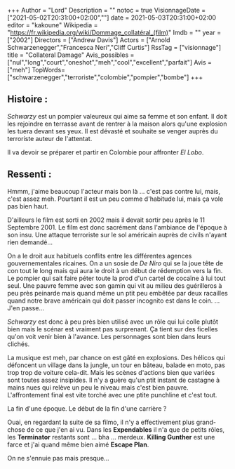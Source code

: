 +++
Author = "Lord"
Description = ""
notoc = true
VisionnageDate = ["2021-05-02T20:31:00+02:00",""]
date = 2021-05-03T20:31:00+02:00
editor = "kakoune"
Wikipedia = "https://fr.wikipedia.org/wiki/Dommage_collatéral_(film)"
Imdb = ""
year = ["2002"]
Directors = ["Andrew Davis"]
Actors = ["Arnold Schwarzenegger","Francesca Neri","Cliff Curtis"]
RssTag = ["visionnage"]
title = "Collateral Damage"
Avis_possibles = ["nul","long","court","oneshot","meh","cool","excellent","parfait"]
Avis = ["meh"] 
TopWords=["schwarzenegger","terroriste","colombie","pompier","bombe"]
+++
## Histoire : 
*Schwarzy* est un pompier valeureux qui aime sa femme et son enfant.
Il doit les rejoindre en terrasse avant de rentrer à la maison alors qu'une explosion les tuera devant ses yeux.
Il est dévasté et souhaite se venger auprès du terroriste auteur de l'attentat.

Il va devoir se préparer et partir en Colombie pour affronter *El Lobo*.

## Ressenti :
Hmmm, j'aime beaucoup l'acteur mais bon là … c'est pas contre lui, mais, c'est assez meh.
Pourtant il est un peu comme d'habitude lui, mais ça vole pas bien haut.

D'ailleurs le film est sorti en 2002 mais il devait sortir peu après le 11 Septembre 2001.
Le film est donc sacrément dans l'ambiance de l'époque à son insu.
Une attaque terroriste sur le sol américain auprès de civils n'ayant rien demandé…

On a le droit aux habituels conflits entre les différentes agences gouvernementales ricaines.
On a un sosie de *De Niro* qui se la joue tête de con tout le long mais qui aura le droit à un début de rédemption vers la fin.
Le pompier qui sait faire péter toute la prod d'un cartel de cocaïne à lui tout seul.
Une pauvre femme avec son gamin qui vit au milieu des guérilleros à peu près peinarde mais quand même un ptit peu embêtée par deux racailles quand notre brave américain qui doit passer incognito est dans le coin.
…
J'en passe…

*Schwarzy* est donc à peu près bien utilisé avec un rôle qui lui colle plutôt bien mais le scénar est vraiment pas surprenant.
Ça tient sur des ficelles qu'on voit venir bien à l'avance.
Les personnages sont bien dans leurs clichés.

La musique est meh, par chance on est gâté en explosions.
Des hélicos qui défoncent un village dans la jungle, un tour en bâteau, balade en moto, pas trop trop de voiture cela-dit.
Mais les scènes d'actions bien que variées sont toutes assez insipides.
Il n'y a guère qu'un ptit instant de castagne à mains nues qui relève un peu le niveau mais c'est bien pauvre.
L'affrontement final est vite torché avec une ptite punchline et c'est tout.

La fin d'une époque.
Le début de la fin d'une carrière ?

Ouai, en regardant la suite de sa filmo, il n'y a effectivement plus grand-chose de ce que j'en ai vu.
Dans les **Expendables** il n'a que de petits rôles, les **Terminator** restants sont … bha … merdeux.
**Killing Gunther** est une farce et j'ai quand même bien aimé **Escape Plan**.

On ne s'ennuie pas mais presque…

